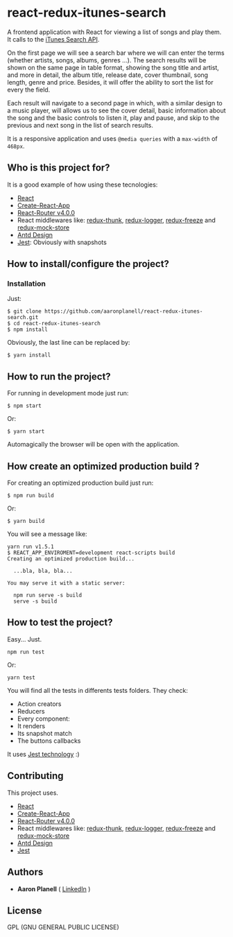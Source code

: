 # react-redux-itunes-search

A frontend application with React for viewing a list of songs and play them. It calls to the [iTunes Search API](https://affiliate.itunes.apple.com/resources/documentation/itunes-store-web-service-search-api/).

On the first page we will see a search bar where we will can enter the terms (whether artists, songs, albums, genres ...). The search results will be shown on the same page in table format, showing the song title and artist, and more in detail, the album title, release date, cover thumbnail, song length, genre and price. Besides, it will offer the ability to sort the list for every the field.

Each result will navigate to a second page in which, with a similar design to a music player, will allows us to see the cover detail, basic information about the song and the basic controls to listen it, play and pause, and skip to the previous and next song in the list of search results.

It is a responsive application and uses `@media queries` with a `max-width` of `468px`.

## Who is this project for?

It is a good example of how using these tecnologies:

* [React](https://facebook.github.io/react/)
* [Create-React-App](https://github.com/facebookincubator/create-react-app)
* [React-Router v4.0.0](https://github.com/ReactTraining/react-router)
* React middlewares like: [redux-thunk](https://github.com/gaearon/redux-thunk), [redux-logger](https://github.com/evgenyrodionov/redux-logger), [redux-freeze](https://github.com/buunguyen/redux-freeze) and [redux-mock-store](https://github.com/arnaudbenard/redux-mock-store)
* [Antd Design](https://ant.design/)
* [Jest](https://facebook.github.io/jest/): Obviously with snapshots

## How to install/configure the project?

### Installation

Just:

```
$ git clone https://github.com/aaronplanell/react-redux-itunes-search.git
$ cd react-redux-itunes-search
$ npm install
```

Obviously, the last line can be replaced by:

```
$ yarn install
```

## How to run the project?

For running in development mode just run:

```
$ npm start
```

Or:

```
$ yarn start
```

Automagically the browser will be open with the application.

## How create an optimized production build ?

For creating an optimized production build just run:

```
$ npm run build
```

Or:

```
$ yarn build
```

You will see a message like:

```
yarn run v1.5.1
$ REACT_APP_ENVIROMENT=development react-scripts build
Creating an optimized production build...

  ...bla, bla, bla...

You may serve it with a static server:

  npm run serve -s build
  serve -s build
```

## How to test the project?

Easy... Just.

```
npm run test
```

Or:

```
yarn test
```

You will find all the tests in differents tests folders. They check:

* Action creators
* Reducers
* Every component:
* It renders
* Its snapshot match
* The buttons callbacks

It uses [Jest technology](https://facebook.github.io/jest/) :)

## Contributing

This project uses.

* [React](https://facebook.github.io/react/)
* [Create-React-App](https://github.com/facebookincubator/create-react-app)
* [React-Router v4.0.0](https://github.com/ReactTraining/react-router)
* React middlewares like: [redux-thunk](https://github.com/gaearon/redux-thunk), [redux-logger](https://github.com/evgenyrodionov/redux-logger), [redux-freeze](https://github.com/buunguyen/redux-freeze) and [redux-mock-store](https://github.com/arnaudbenard/redux-mock-store)
* [Antd Design](https://ant.design/)
* [Jest](https://facebook.github.io/jest/)

## Authors

* **Aaron Planell** ( [LinkedIn](https://www.linkedin.com/in/aaronplanell/) )

## License

GPL (GNU GENERAL PUBLIC LICENSE)
